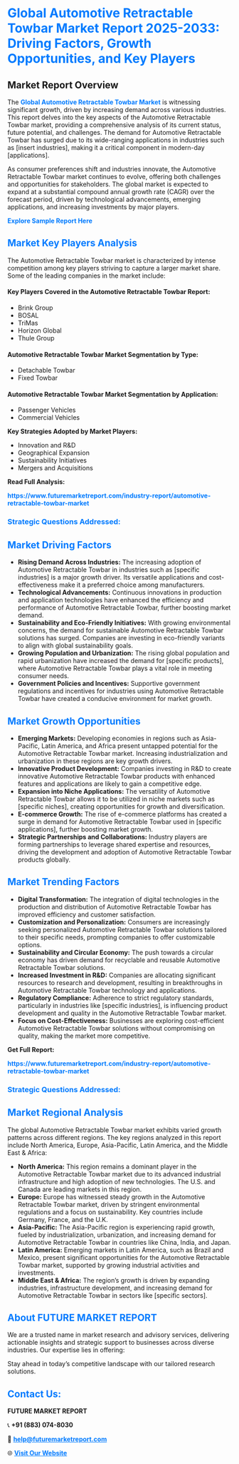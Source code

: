 <h1 style="color: #007BFF;">Global Automotive Retractable Towbar Market Report 2025-2033: Driving Factors, Growth Opportunities, and Key Players</h1>

<section id="overview">
<h2>Market Report Overview</h2>
<p>The <a href="https://www.futuremarketreport.com/industry-report/automotive-retractable-towbar-market" style="color: #007BFF; text-decoration: none;"><strong>Global Automotive Retractable Towbar Market</strong></a> is witnessing significant growth, driven by increasing demand across various industries. This report delves into the key aspects of the Automotive Retractable Towbar market, providing a comprehensive analysis of its current status, future potential, and challenges. The demand for Automotive Retractable Towbar has surged due to its wide-ranging applications in industries such as [insert industries], making it a critical component in modern-day [applications].</p>
<p>As consumer preferences shift and industries innovate, the Automotive Retractable Towbar market continues to evolve, offering both challenges and opportunities for stakeholders. The global market is expected to expand at a substantial compound annual growth rate (CAGR) over the forecast period, driven by technological advancements, emerging applications, and increasing investments by major players.</p>
</section>

<section id="overview">
<p><a href="https://www.futuremarketreport.com/request-sample/reportId=93036" style="color: #007BFF; text-decoration: none;"><strong>Explore Sample Report Here</strong></a></p>
</section>

<section id="key-players">
<h2 style="color: #007BFF;">Market Key Players Analysis</h2>
<p>The Automotive Retractable Towbar market is characterized by intense competition among key players striving to capture a larger market share. Some of the leading companies in the market include:</p>
<h4>Key Players Covered in the Automotive Retractable Towbar Report:</h4>
<ul><li>Brink Group</li><li>BOSAL</li><li>TriMas</li><li>Horizon Global</li><li>Thule Group</li></ul>
<h4>Automotive Retractable Towbar Market Segmentation by Type:</h4>
<ul><li>Detachable Towbar</li><li>Fixed Towbar</li></ul>

<h4>Automotive Retractable Towbar Market Segmentation by Application:</h4>
<ul><li>Passenger Vehicles</li><li>Commercial Vehicles</li></ul>
<p><strong>Key Strategies Adopted by Market Players:</strong></p>
<ul>
<li>Innovation and R&D</li>
<li>Geographical Expansion</li>
<li>Sustainability Initiatives</li>
<li>Mergers and Acquisitions</li>
</ul>
</section>

<section>
<p><strong>Read Full Analysis: </strong></p><a href="https://www.futuremarketreport.com/industry-report/automotive-retractable-towbar-market" style="color: #007BFF; text-decoration: none;"><strong>https://www.futuremarketreport.com/industry-report/automotive-retractable-towbar-market</strong></a>
<h3 style="color: #007BFF;">Strategic Questions Addressed:</h3>
</section>

<section id="driving-factors">
<h2 style="color: #007BFF;">Market Driving Factors</h2>
<ul>
<li><strong>Rising Demand Across Industries:</strong> The increasing adoption of Automotive Retractable Towbar in industries such as [specific industries] is a major growth driver. Its versatile applications and cost-effectiveness make it a preferred choice among manufacturers.</li>
<li><strong>Technological Advancements:</strong> Continuous innovations in production and application technologies have enhanced the efficiency and performance of Automotive Retractable Towbar, further boosting market demand.</li>
<li><strong>Sustainability and Eco-Friendly Initiatives:</strong> With growing environmental concerns, the demand for sustainable Automotive Retractable Towbar solutions has surged. Companies are investing in eco-friendly variants to align with global sustainability goals.</li>
<li><strong>Growing Population and Urbanization:</strong> The rising global population and rapid urbanization have increased the demand for [specific products], where Automotive Retractable Towbar plays a vital role in meeting consumer needs.</li>
<li><strong>Government Policies and Incentives:</strong> Supportive government regulations and incentives for industries using Automotive Retractable Towbar have created a conducive environment for market growth.</li>
</ul>
</section>

<section id="growth-opportunities">
<h2 style="color: #007BFF;">Market Growth Opportunities</h2>
<ul>
<li><strong>Emerging Markets:</strong> Developing economies in regions such as Asia-Pacific, Latin America, and Africa present untapped potential for the Automotive Retractable Towbar market. Increasing industrialization and urbanization in these regions are key growth drivers.</li>
<li><strong>Innovative Product Development:</strong> Companies investing in R&D to create innovative Automotive Retractable Towbar products with enhanced features and applications are likely to gain a competitive edge.</li>
<li><strong>Expansion into Niche Applications:</strong> The versatility of Automotive Retractable Towbar allows it to be utilized in niche markets such as [specific niches], creating opportunities for growth and diversification.</li>
<li><strong>E-commerce Growth:</strong> The rise of e-commerce platforms has created a surge in demand for Automotive Retractable Towbar used in [specific applications], further boosting market growth.</li>
<li><strong>Strategic Partnerships and Collaborations:</strong> Industry players are forming partnerships to leverage shared expertise and resources, driving the development and adoption of Automotive Retractable Towbar products globally.</li>
</ul>
</section>

<section id="trending-factors">
<h2 style="color: #007BFF;">Market Trending Factors</h2>
<ul>
<li><strong>Digital Transformation:</strong> The integration of digital technologies in the production and distribution of Automotive Retractable Towbar has improved efficiency and customer satisfaction.</li>
<li><strong>Customization and Personalization:</strong> Consumers are increasingly seeking personalized Automotive Retractable Towbar solutions tailored to their specific needs, prompting companies to offer customizable options.</li>
<li><strong>Sustainability and Circular Economy:</strong> The push towards a circular economy has driven demand for recyclable and reusable Automotive Retractable Towbar solutions.</li>
<li><strong>Increased Investment in R&D:</strong> Companies are allocating significant resources to research and development, resulting in breakthroughs in Automotive Retractable Towbar technology and applications.</li>
<li><strong>Regulatory Compliance:</strong> Adherence to strict regulatory standards, particularly in industries like [specific industries], is influencing product development and quality in the Automotive Retractable Towbar market.</li>
<li><strong>Focus on Cost-Effectiveness:</strong> Businesses are exploring cost-efficient Automotive Retractable Towbar solutions without compromising on quality, making the market more competitive.</li>
</ul>
</section>

<section>
<p><strong>Get Full Report: </strong></p><a href="https://www.futuremarketreport.com/industry-report/automotive-retractable-towbar-market" style="color: #007BFF; text-decoration: none;"><strong>https://www.futuremarketreport.com/industry-report/automotive-retractable-towbar-market</strong></a>
<h3 style="color: #007BFF;">Strategic Questions Addressed:</h3>
</section>


<section id="regional-analysis">
<h2 style="color: #007BFF;">Market Regional Analysis</h2>
<p>The global Automotive Retractable Towbar market exhibits varied growth patterns across different regions. The key regions analyzed in this report include North America, Europe, Asia-Pacific, Latin America, and the Middle East & Africa:</p>
<ul>
<li><strong>North America:</strong> This region remains a dominant player in the Automotive Retractable Towbar market due to its advanced industrial infrastructure and high adoption of new technologies. The U.S. and Canada are leading markets in this region.</li>
<li><strong>Europe:</strong> Europe has witnessed steady growth in the Automotive Retractable Towbar market, driven by stringent environmental regulations and a focus on sustainability. Key countries include Germany, France, and the U.K.</li>
<li><strong>Asia-Pacific:</strong> The Asia-Pacific region is experiencing rapid growth, fueled by industrialization, urbanization, and increasing demand for Automotive Retractable Towbar in countries like China, India, and Japan.</li>
<li><strong>Latin America:</strong> Emerging markets in Latin America, such as Brazil and Mexico, present significant opportunities for the Automotive Retractable Towbar market, supported by growing industrial activities and investments.</li>
<li><strong>Middle East & Africa:</strong> The region’s growth is driven by expanding industries, infrastructure development, and increasing demand for Automotive Retractable Towbar in sectors like [specific sectors].</li>
</ul>
</section>

<footer>
<h2 style="color: #007BFF;">About FUTURE MARKET REPORT</h2>
<p>We are a trusted name in market research and advisory services, delivering actionable insights and strategic support to businesses across diverse industries. Our expertise lies in offering:</p>

<p>Stay ahead in today’s competitive landscape with our tailored research solutions.</p>

<h2 style="color: #007BFF;">Contact Us:</h2>
<p><strong>FUTURE MARKET REPORT</strong></p>
<p>📞 <strong>+91 (883) 074-8030</strong></p>
<p>📧 <strong><a href="mailto:help@futuremarketreport.com" style="color: #007BFF;">help@futuremarketreport.com</a></strong></p>
<p>🌐 <strong><a href="https://www.futuremarketreport.com/" style="color: #007BFF;">Visit Our Website</a></strong></p>
</footer>